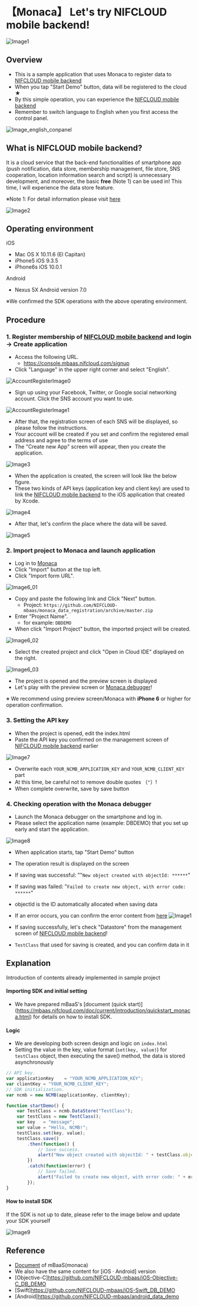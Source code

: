 # 【Monaca】 Let's try NIFCLOUD mobile backend!
![Image1](/readme-img/001_en.png)

<!-- PJ Update 2020/05/07 -->
<!-- JS SDK Ver. 3.0.2 -->

## Overview
* This is a sample application that uses Monaca to register data to [NIFCLOUD mobile backend](https://mbaas.nifcloud.com/)
* When you tap "Start Demo" button, data will be registered to the cloud ★
* By this simple operation, you can experience the  [NIFCLOUD mobile backend](https://mbaas.nifcloud.com/)
* Remember to switch language to English when you first access the control panel.

![Image_english_conpanel](/readme-img/inforblog_engconpane.jpg)

## What is NIFCLOUD mobile backend?
It is a cloud service that the back-end functionalities of smartphone app (push notification, data store, membership management, file store, SNS cooperation, location information search and script) is unnecessary development, and moreover, the basic **free** (Note 1) can be used in!
This time, I will experience the data store feature.

※Note 1: For detail information please visit [here](https://mbaas.nifcloud.com/price.htm)

![Image2](/readme-img/002_en.png)

## Operating environment
iOS

* Mac OS X 10.11.6 (El Capitan)
* iPhone5 iOS 9.3.5
* iPhone6s iOS 10.0.1

Android

* Nexus 5X Android version 7.0

※We confirmed the SDK operations with the above operating environment.


## Procedure
### 1. Register membership of [NIFCLOUD mobile backend](https://mbaas.nifcloud.com/) and login → Create application

* Access the following URL.
  * https://console.mbaas.nifcloud.com/signup
* Click "Language" in the upper right corner and select "English".

![AccountRegisterImage0](/readme-img/account_register_001.png)

* Sign up using your Facebook, Twitter, or Google social networking account. Click the SNS account you want to use.

![AccountRegisterImage1](/readme-img/account_register_002.png)

* After that, the registration screen of each SNS will be displayed, so please follow the instructions.
* Your account will be created if you set and confirm the registered email address and agree to the terms of use
* The "Create new App" screen will appear, then you create the application.

![Image3](/readme-img/003_en.png)

* When the application is created, the screen will look like the below figure.
* These two kinds of API keys (application key and client key) are used to link the [NIFCLOUD mobile backend](https://mbaas.nifcloud.com/) to the iOS application that created by Xcode.

![Image4](/readme-img/004_en.png)

* After that, let's confirm the place where the data will be saved.

![Image5](/readme-img/005_en.png)

### 2. Import project to Monaca and launch application

* Log in to [Monaca](https://ja.monaca.io/)
* Click "Import" button at the top left.
* Click "Import form URL".

![Image6_01](/readme-img/006_en_01.png)

* Copy and paste the following link and Click "Next" button.
  * Project: `https://github.com/NIFCLOUD-mbaas/monaca_data_registration/archive/master.zip`
* Enter "Project Name".
  * for example: `DBDEMO`
* When click "Import Project" button, the imported project will be created.

![Image6_02](/readme-img/006_en_02.png)

* Select the created project and click "Open in Cloud IDE" displayed on the right.

![Image6_03](/readme-img/006_en_03.png)

* The project is opened and the preview screen is displayed
* Let's play with the preview screen or [Monaca debugger](https://ja.monaca.io/debugger.html)!

※ We recommend using preview screen/Monaca with __iPhone 6__ or higher for operation confirmation.

### 3. Setting the API key

* When the project is opened, edit the index.html
* Paste the API key you confirmed on the management screen of [NIFCLOUD mobile backend](https://mbaas.nifcloud.com/) earlier

![Image7](/readme-img/007_en.png)

* Overwrite each `YOUR_NCMB_APPLICATION_KEY` and `YOUR_NCMB_CLIENT_KEY` part
* At this time, be careful not to remove double quotes （`"`）!
* When complete overwrite, save by save button

### 4. Checking operation with the Monaca debugger
* Launch the Monaca debugger on the smartphone and log in.
* Please select the application name (example: DBDEMO) that you set up early and start the application.

![Image8](/readme-img/008.png)

* When application starts, tap "Start Demo" button
* The operation result is displayed on the screen
* If saving was successful: ""`New object created with objectId: ******`"
* If saving was failed: "`Failed to create new object, with error code: ******`"
* objectId is the ID automatically allocated when saving data
* If an error occurs, you can confirm the error content from [here](https://mbaas.nifcloud.com/doc/current/rest/common/error.html)
![Image1](/readme-img/001_en.png)

* If saving successfully, let's check "Datastore" from the management screen of [NIFCLOUD mobile backend](https://mbaas.nifcloud.com/)!
* `TestClass` that used for saving is created, and you can confirm data in it

## Explanation
Introduction of contents already implemented in sample project

#### Importing SDK and initial setting
 * We have prepared mBaaS's [document (quick start)] (https://mbaas.nifcloud.com/doc/current/introduction/quickstart_monaca.html) for details on how to install SDK.

#### Logic
 * We are developing both screen design and logic on `index.html`
 * Setting the value in the key, value format (`set(key, value)`) for `testClass` object, then executing the save() method, the data is stored asynchronously

```javascript
// API key.
var applicationKey    = "YOUR_NCMB_APPLICATION_KEY";
var clientKey = "YOUR_NCMB_CLIENT_KEY";
// SDK initialization.
var ncmb = new NCMB(applicationKey, clientKey);

function startDemo() {
    var TestClass = ncmb.DataStore("TestClass");
    var testClass = new TestClass();
    var key   = "message";
    var value = "Hello, NCMB!";
    testClass.set(key, value);
    testClass.save()
        .then(function() {
            // Save success.
            alert("New object created with objectId: " + testClass.objectId);
        })
        .catch(function(error) {
            // Save failed.
            alert("Failed to create new object, with error code: " + error.text);
        });
}
```
#### How to install SDK
If the SDK is not up to date, please refer to the image below and update your SDK yourself

![Image9](/readme-img/009_en.png)

## Reference
* [Document](https://mbaas.nifcloud.com/doc/current/#/Monaca) of mBaaS(monaca)
* We also have the same content for [iOS · Android] version
 * [Objective-C]https://github.com/NIFCLOUD-mbaas/iOS-Objective-C_DB_DEMO
 * [Swift]https://github.com/NIFCLOUD-mbaas/iOS-Swift_DB_DEMO
 * [Android]https://github.com/NIFCLOUD-mbaas/android_data_demo
